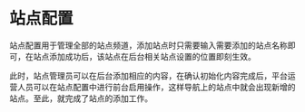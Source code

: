# 站点配置

站点配置用于管理全部的站点频道，添加站点时只需要输入需要添加的站点名称即可，在站点添加成功后，该站点在后台相关站点设置的位置即刻生效。

此时，站点管理员可以在后台添加相应的内容，在确认初始化内容完成后，平台运营人员可以在站点配置中进行前台启用操作，这样导航上的站点中就会出现新增的站点。至此，就完成了站点的添加工作。

